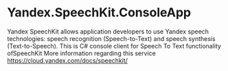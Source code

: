 # Yandex.SpeechKit.ConsoleApp
Yandex SpeechKit allows application developers to use Yandex speech technologies: speech recognition (Speech-to-Text) and speech synthesis (Text-to-Speech).
This is C# console client for Speech To Text functionality ofSpeechKit
More information regarding  this service https://cloud.yandex.com/docs/speechkit/
